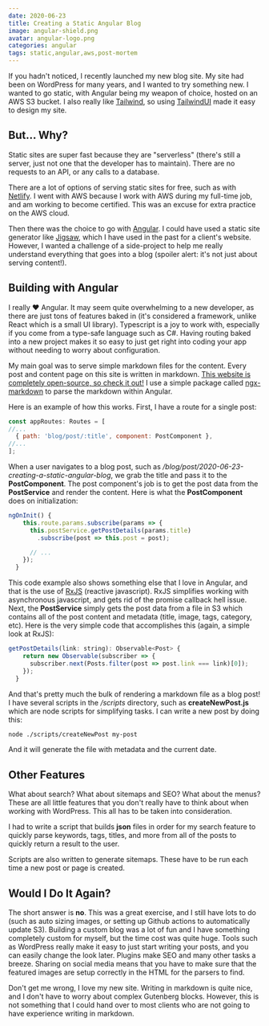 ```yaml
---
date: 2020-06-23
title: Creating a Static Angular Blog
image: angular-shield.png
avatar: angular-logo.png
categories: angular
tags: static,angular,aws,post-mortem
---
```

If you hadn't noticed, I recently launched my new blog site.  My site had been on WordPress for many years, and I wanted to try something new.  I wanted to go static, with Angular being my weapon of choice, hosted on an AWS S3 bucket.  I also really like [Tailwind](https://tailwindcss.com/), so using [TailwindUI](https://tailwindui.com/) made it easy to design my site.

## But... Why?

Static sites are super fast because they are "serverless" (there's still a server, just not one that the developer has to maintain).  There are no requests to an API, or any calls to a database.

There are a lot of options of serving static sites for free, such as with [Netlify](https://www.netlify.com/).  I went with AWS because I work with AWS during my full-time job, and am working to become certified.  This was an excuse for extra practice on the AWS cloud.

Then there was the choice to go with [Angular](https://angular.io).  I could have used a static site generator like [Jigsaw](https://jigsaw.tighten.co/), which I have used in the past for a client's website.  However, I wanted a challenge of a side-project to help me really understand everything that goes into a blog (spoiler alert: it's not just about serving content!).

## Building with Angular

I really ♥ Angular.  It may seem quite overwhelming to a new developer, as there are just tons of features baked in (it's considered a framework, unlike React which is a small UI library).  Typescript is a joy to work with, especially if you come from a type-safe language such as C#.  Having routing baked into a new project makes it so easy to just get right into coding your app without needing to worry about configuration.

My main goal was to serve simple markdown files for the content.  Every post and content page on this site is written in markdown.  [This website is completely open-source, so check it out!](https://github.com/BaronVonPerko/StaticAngularBlog)  I use a simple package called [ngx-markdown](https://www.npmjs.com/package/ngx-markdown) to parse the markdown within Angular.  

Here is an example of how this works.  First, I have a route for a single post:

```javascript
const appRoutes: Routes = [
//...
  { path: 'blog/post/:title', component: PostComponent },
//...
];
```

When a user navigates to a blog post, such as */blog/post/2020-06-23-creating-a-static-angular-blog*, we grab the title and pass it to the **PostComponent**.  The post component's job is to get the post data from the **PostService** and render the content.  Here is what the **PostComponent** does on initialization:

```javascript
ngOnInit() {
    this.route.params.subscribe(params => {
      this.postService.getPostDetails(params.title)
        .subscribe(post => this.post = post);

      // ...
    });
  }
```

This code example also shows something else that I love in Angular, and that is the use of [RxJS](https://rxjs-dev.firebaseapp.com/) (reactive javascript).  RxJS simplifies working with asynchronous javascript, and gets rid of the promise callback hell issue.  Next, the **PostService** simply gets the post data from a file in S3 which contains all of the post content and metadata (title, image, tags, category, etc).  Here is the very simple code that accomplishes this (again, a simple look at RxJS):

```javascript
getPostDetails(link: string): Observable<Post> {
    return new Observable(subscriber => {
      subscriber.next(Posts.filter(post => post.link === link)[0]);
    });
  }
```

And that's pretty much the bulk of rendering a markdown file as a blog post!  I have several scripts in the */scripts* directory, such as **createNewPost.js** which are node scripts for simplifying tasks.  I can write a new post by doing this:

```bash
node ./scripts/createNewPost my-post
```

And it will generate the file with metadata and the current date.

## Other Features

What about search?  What about sitemaps and SEO?  What about the menus?  These are all little features that you don't really have to think about when working with WordPress.  This all has to be taken into consideration.  

I had to write a script that builds **json** files in order for my search feature to quickly parse keywords, tags, titles, and more from all of the posts to quickly return a result to the user.

Scripts are also written to generate sitemaps.  These have to be run each time a new post or page is created.  

## Would I Do It Again?

The short answer is **no**.  This was a great exercise, and I still have lots to do (such as auto sizing images, or setting up Github actions to automatically update S3).  Building a custom blog was a lot of fun and I have something completely custom for myself, but the time cost was quite huge.  Tools such as WordPress really make it easy to just start writing your posts, and you can easily change the look later.  Plugins make SEO and many other tasks a breeze.  Sharing on social media means that you have to make sure that the featured images are setup correctly in the HTML for the parsers to find.

Don't get me wrong, I love my new site.  Writing in markdown is quite nice, and I don't have to worry about complex Gutenberg blocks.  However, this is not something that I could hand over to most clients who are not going to have experience writing in markdown.
